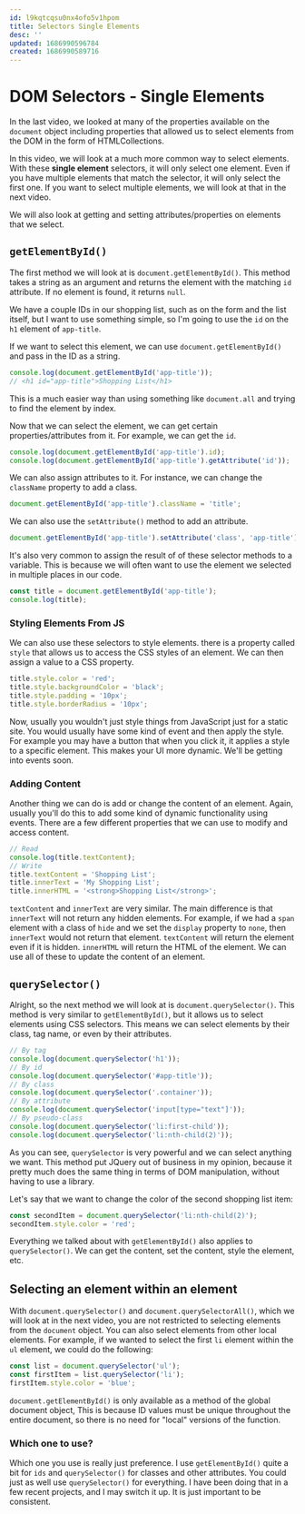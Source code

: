 ```yaml
---
id: l9kqtcqsu0nx4ofo5v1hpom
title: Selectors Single Elements
desc: ''
updated: 1686990596784
created: 1686990589716
---
```

# DOM Selectors - Single Elements

In the last video, we looked at many of the properties available on the `document` object including properties that allowed us to select elements from the DOM in the form of HTMLCollections.

In this video, we will look at a much more common way to select elements. With these **single element** selectors, it will only select one element. Even if you have multiple elements that match the selector, it will only select the first one. If you want to select multiple elements, we will look at that in the next video.

We will also look at getting and setting attributes/properties on elements that we select.

## `getElementById()`

The first method we will look at is `document.getElementById()`. This method takes a string as an argument and returns the element with the matching `id` attribute. If no element is found, it returns `null`.

We have a couple IDs in our shopping list, such as on the form and the list itself, but I want to use something simple, so I'm going to use the `id` on the `h1` element of `app-title`.

If we want to select this element, we can use `document.getElementById()` and pass in the ID as a string.

```js
console.log(document.getElementById('app-title'));
// <h1 id="app-title">Shopping List</h1>
```

This is a much easier way than using something like `document.all` and trying to find the element by index.

Now that we can select the element, we can get certain properties/attributes from it. For example, we can get the `id`.

```js
console.log(document.getElementById('app-title').id);
console.log(document.getElementById('app-title').getAttribute('id'));
```

We can also assign attributes to it. For instance, we can change the `className` property to add a class.

```js
document.getElementById('app-title').className = 'title';
```

We can also use the `setAttribute()` method to add an attribute.

```js
document.getElementById('app-title').setAttribute('class', 'app-title');
```

It's also very common to assign the result of of these selector methods to a variable. This is because we will often want to use the element we selected in multiple places in our code.

```js
const title = document.getElementById('app-title');
console.log(title);
```

### Styling Elements From JS

We can also use these selectors to style elements. there is a property called `style` that allows us to access the CSS styles of an element. We can then assign a value to a CSS property.

```js
title.style.color = 'red';
title.style.backgroundColor = 'black';
title.style.padding = '10px';
title.style.borderRadius = '10px';
```

Now, usually you wouldn't just style things from JavaScript just for a static site. You would usually have some kind of event and then apply the style. For example you may have a button that when you click it, it applies a style to a specific element. This makes your UI more dynamic. We'll be getting into events soon.

### Adding Content

Another thing we can do is add or change the content of an element. Again, usually you'll do this to add some kind of dynamic functionality using events. There are a few different properties that we can use to modify and access content.

```js
// Read
console.log(title.textContent);
// Write
title.textContent = 'Shopping List';
title.innerText = 'My Shopping List';
title.innerHTML = '<strong>Shopping List</strong>';
```

`textContent` and `innerText` are very similar. The main difference is that `innerText` will not return any hidden elements. For example, if we had a `span` element with a class of `hide` and we set the `display` property to `none`, then `innerText` would not return that element. `textContent` will return the element even if it is hidden. `innerHTML` will return the HTML of the element. We can use all of these to update the content of an element.

## `querySelector()`

Alright, so the next method we will look at is `document.querySelector()`. This method is very similar to `getElementById()`, but it allows us to select elements using CSS selectors. This means we can select elements by their class, tag name, or even by their attributes.

```js
// By tag
console.log(document.querySelector('h1'));
// By id
console.log(document.querySelector('#app-title'));
// By class
console.log(document.querySelector('.container'));
// By attribute
console.log(document.querySelector('input[type="text"]'));
// By pseudo-class
console.log(document.querySelector('li:first-child'));
console.log(document.querySelector('li:nth-child(2)'));
```

As you can see, `querySelector` is very powerful and we can select anything we want. This method put JQuery out of business in my opinion, because it pretty much does the same thing in terms of DOM manipulation, without having to use a library.

Let's say that we want to change the color of the second shopping list item:

```js
const secondItem = document.querySelector('li:nth-child(2)');
secondItem.style.color = 'red';
```

Everything we talked about with `getElementById()` also applies to `querySelector()`. We can get the content, set the content, style the element, etc.

## Selecting an element within an element

With `document.querySelector()` and `document.querySelectorAll()`, which we will look at in the next video, you are not restricted to selecting elements from the `document` object. You can also select elements from other local elements. For example, if we wanted to select the first `li` element within the `ul` element, we could do the following:

```js
const list = document.querySelector('ul');
const firstItem = list.querySelector('li');
firstItem.style.color = 'blue';
```

`document.getElementById()` is only available as a method of the global document object, This is because ID values must be unique throughout the entire document, so there is no need for "local" versions of the function.

### Which one to use?

Which one you use is really just preference. I use `getElementById()` quite a bit for `ids` and `querySelector()` for classes and other attributes. You could just as well use `querySelector()` for everything. I have been doing that in a few recent projects, and I may switch it up. It is just important to be consistent.
